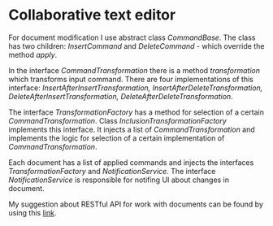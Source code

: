 # Collaborative text editor

For document modification I use abstract class *CommandBase*. The class has two children: *InsertCommand* and *DeleteCommand* - which override the method *apply*.

In the interface *CommandTransformation* there is a method *transformation* which transforms input command. There are four implementations of this interface: *InsertAfterInsertTransformation, InsertAfterDeleteTransformation, DeleteAfterInsertTransformation, DeleteAfterDeleteTransformation*.

The interface *TransformationFactory* has a method for selection of a certain *CommandTransformation*. Class *InclusionTransformationFactory* implements this interface. It injects a list of *CommandTransformation* and implements the logic for selection of a certain implementation of *CommandTransformation*.

Each document has a list of applied commands and injects the interfaces *TransformationFactory* and *NotificationService*. The interface *NotificationService* is responsible for notifing UI about changes in document.

My suggestion about RESTful API for work with documents can be found by using this [link](https://app.swaggerhub.com/apis-docs/mavrinkirill/collaborative-text-editor/1.0.0).
